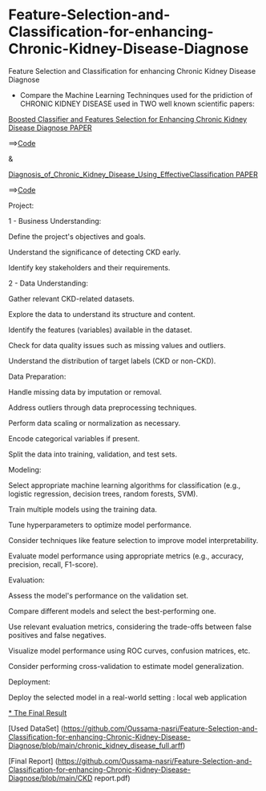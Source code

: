 # Feature-Selection-and-Classification-for-enhancing-Chronic-Kidney-Disease-Diagnose
Feature Selection and Classification for enhancing Chronic Kidney Disease Diagnose

* Compare the Machine Learning Techninques used for the pridiction of CHRONIC KIDNEY DISEASE used in TWO well known scientific papers:

[Boosted Classifier and Features Selection for Enhancing Chronic Kidney Disease Diagnose PAPER](https://github.com/Oussama-nasri/Feature-Selection-and-Classification-for-enhancing-Chronic-Kidney-Disease-Diagnose/blob/main/Boosted%20Classifier%20and%20Features%20Selection%20for%20Enhancing%20Chronic%20Kidney%20Disease%20Diagnose.pdf)

==>[Code](https://github.com/Oussama-nasri/Feature-Selection-and-Classification-for-enhancing-Chronic-Kidney-Disease-Diagnose/blob/main/P2%20Boosted%20Classifier%20and%20Features%20Selection%20for%20Enhancing%20Chronic%20Kidney%20Disease%20Diagnose%20(1)%20(1).ipynb)

&

[Diagnosis_of_Chronic_Kidney_Disease_Using_EffectiveClassification PAPER](https://github.com/Oussama-nasri/Feature-Selection-and-Classification-for-enhancing-Chronic-Kidney-Disease-Diagnose/blob/main/Diagnosis_of_Chronic_Kidney_Disease_Using_EffectiveClassification.pdf)

==>[Code](https://github.com/Oussama-nasri/Feature-Selection-and-Classification-for-enhancing-Chronic-Kidney-Disease-Diagnose/blob/main/P1%20Diagnosis_of_Chronic_Kidney_Disease_Using_EffectiveClassification%20(7)%20(1).ipynb)

Project:

1 - Business Understanding:

Define the project's objectives and goals.

Understand the significance of detecting CKD early.

Identify key stakeholders and their requirements.

2 - Data Understanding:

Gather relevant CKD-related datasets.

Explore the data to understand its structure and content.

Identify the features (variables) available in the dataset.

Check for data quality issues such as missing values and outliers.

Understand the distribution of target labels (CKD or non-CKD).

Data Preparation:

Handle missing data by imputation or removal.

Address outliers through data preprocessing techniques.

Perform data scaling or normalization as necessary.

Encode categorical variables if present.

Split the data into training, validation, and test sets.

Modeling:

Select appropriate machine learning algorithms for classification (e.g., logistic regression, decision trees, random forests, SVM).

Train multiple models using the training data.

Tune hyperparameters to optimize model performance.

Consider techniques like feature selection to improve model interpretability.

Evaluate model performance using appropriate metrics (e.g., accuracy, precision, recall, F1-score).

Evaluation:

Assess the model's performance on the validation set.

Compare different models and select the best-performing one.

Use relevant evaluation metrics, considering the trade-offs between false positives and false negatives.

Visualize model performance using ROC curves, confusion matrices, etc.

Consider performing cross-validation to estimate model generalization.

Deployment:

Deploy the selected model in a real-world setting  : local web application




[ * The Final Result](https://github.com/Oussama-nasri/Feature-Selection-and-Classification-for-enhancing-Chronic-Kidney-Disease-Diagnose/blob/main/Enhancement%20.ipynb)

[Used DataSet] (https://github.com/Oussama-nasri/Feature-Selection-and-Classification-for-enhancing-Chronic-Kidney-Disease-Diagnose/blob/main/chronic_kidney_disease_full.arff)

[Final  Report] (https://github.com/Oussama-nasri/Feature-Selection-and-Classification-for-enhancing-Chronic-Kidney-Disease-Diagnose/blob/main/CKD report.pdf)


